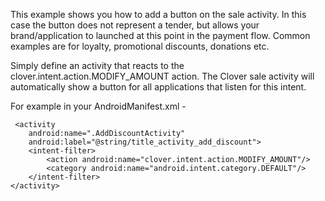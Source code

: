 This example shows you how to add a button on the sale activity. In this case the button does not represent a tender, but allows your brand/application to launched at this point in the payment flow. Common examples are for loyalty, promotional discounts, donations etc.

Simply define an activity that reacts to the clover.intent.action.MODIFY_AMOUNT action. The Clover sale activity will automatically show a button for all applications that listen for this intent.

For example in your AndroidManifest.xml -

```
 <activity
	android:name=".AddDiscountActivity"
    android:label="@string/title_activity_add_discount">
    <intent-filter>
    	<action android:name="clover.intent.action.MODIFY_AMOUNT"/>
     	<category android:name="android.intent.category.DEFAULT"/>
    </intent-filter>
</activity>
```
